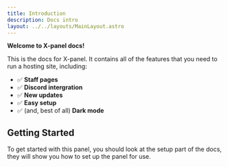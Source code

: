 ```yaml
---
title: Introduction
description: Docs intro
layout: ../../layouts/MainLayout.astro
---
```


**Welcome to X-panel docs!**

This is the docs for X-panel. It contains all of the features that you need to run a hosting site, including:

- ✅ **Staff pages**
- ✅ **Discord intergration**
- ✅ **New updates**
- ✅ **Easy setup**
- ✅ (and, best of all) **Dark mode**

## Getting Started

To get started with this panel, you should look at the setup part of the docs, they will show you how to set up the panel for use.
